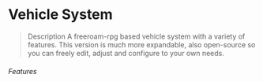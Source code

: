# Vehicle System
> Description
A freeroam-rpg based vehicle system with a variety of features. This version is much more expandable, also open-source so you can freely edit, adjust and configure to your own needs.
###### Features

